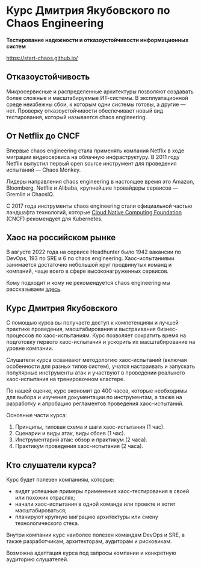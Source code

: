 # Курс Дмитрия Якубовского  по Chaos Engineering
  
**Тестирование надежности и отказоустойчивости информационных систем**

<https://start-chaos.github.io/>

## Отказоустойчивость

Микросервисные и распределенные архитектуры позволяют создавать более сложные и масштабируемые ИТ-системы.
В эксплуатационной среде неизбежны сбои, к которым одни системы готовы, а другие — нет. 
Проверку отказоустойчивости обеспечивает новый вид тестирования, который называется chaos engineering.

## От Netflix до CNCF

Впервые chaos engineering стала применять компания Netflix в ходе миграции видеосервиса на облачную инфраструктуру. В 2011 году Netflix выпустил первый open source инструмент для проведения испытаний — Chaos Monkey.

Лидеры направления chaos engineering в настоящее время это Amazon, Bloomberg, Netflix и Alibaba,
крупнейшие провайдеры сервисов — Gremlin и ChaosIQ.

С 2017 года инструменты chaos engineering стали официальной частью ландшафта технологий, 
которые [Cloud Native Computing Foundation](https://www.cncf.io/) (CNCF) рекомендует для Kubernetes.

## Хаос на российском рынке

В августе 2022 года на сервисе Headhunter было 1942 вакансии по DevOps, 193 по SRE и 6 по chaos engineering. Хаос-испытаниями занимается достаточно небольшой круг продвинутых команд и компаний,
чаще всего в сфере высоконагруженных сервисов. 

Кому подходит и кому не рекомендуется chaos engineering мы рассказываем [здесь](scope.md).

## Курс Дмитрия Якубовского

С помощью курса вы получаете доступ к компетенциям и лучшей практике проведения, масштабирования и выстраивания бизнес-процессов по хаос-испытаниям. Курс позволяет сократить время на подготовку первого хаос-испытания и ускорить их масштабирование на уровне компании.

Слушатели курса осваивают методологию хаос-испытаний (включая особенности для разных типов систем), учатся настраивать и запускать популярные инструменты атак и участвуют в проведении реального хаос-испытания на тренировочном кластере.

По нашей оценке, курс экономит до 400 часов, которые необходимы для выбора и изучения документации по инструментам, а также на разработку и апробацию регламентов проведения хаос-испытаний.

Основные части курса:

1. Принципы, типовая схема и шаги хаос-испытания (1 час).
2. Сценарии и виды атак, виды сбоев (1 час).
3. Инструментарий атак: обзор и практикум (2 часа).
4. Практикум проведения хаос-испытания (2 часа).

## Кто слушатели курса?

Курс будет полезен компаниям, которые:

- видят успешные примеры применения хаос-тестирования в своей или похожих отраслях;
- начали хаос-испытания в одной команде или проекте и хотят масштабироваться;
- планируют крупную миграцию архитектуры или смену технологического стека.

Внутри компании курс наиболее полезен командам DevOps и SRE, а также разработчикам, архитекторам, аудиторам и рисковикам.

Возможна адаптация курса под запросы компании и конкретную аудиторию слушателей.